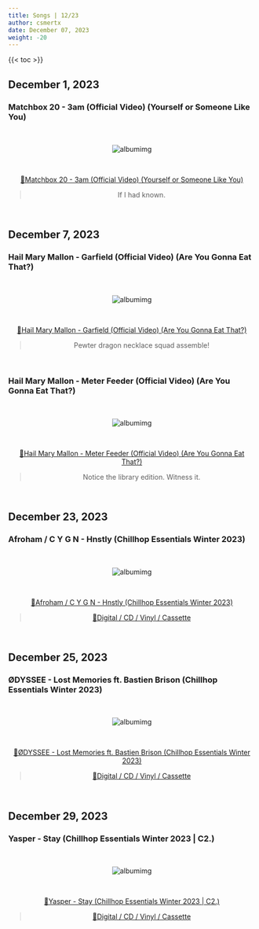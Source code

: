 ```yaml
---
title: Songs | 12/23
author: csmertx
date: December 07, 2023
weight: -20
---
```


<!--more-->

{{< toc >}}

## December 1, 2023
### Matchbox 20 - 3am (Official Video) (Yourself or Someone Like You)

<br />
<div style="text-align: center;">

![albumimg](/Blog/music/images/matchbox_20_yourself_or_someone_like_you_jewel_cd.jpg "Matchbox 20 - Yourself or Someone Like You - Jewel Case Photo")

<br />

[🔗Matchbox 20 - 3am (Official Video) (Yourself or Someone Like You)](https://www.youtube.com/watch?v=C-Naa1HXeDQ "YouTube | Matchbox 20 - 3am (Official Video) (Yourself or Someone Like You)")
> If I had known.

</div>
<br />

## December 7, 2023
### Hail Mary Mallon - Garfield (Official Video) (Are You Gonna Eat That?)

<br />
<div style="text-align: center;">

![albumimg](/Blog/music/images/hail_mary_mallon_are_you_gonna_eat_that_library_cd.jpg "Hail Mary Mallon Are You Gonna Eat That? - Library Plastic Case Photo")

<br />

[🔗Hail Mary Mallon - Garfield (Official Video) (Are You Gonna Eat That?)](https://www.youtube.com/watch?v=h4eZvlni3OM "Hail Mary Mallon - Garfield (Official Video) (Are You Gonna Eat That?)")

> Pewter dragon necklace squad assemble!

</div>
<br />

### Hail Mary Mallon - Meter Feeder (Official Video) (Are You Gonna Eat That?)

<br />
<div style="text-align: center;">

![albumimg](/Blog/music/images/hail_mary_mallon_are_you_gonna_eat_that_library_cd.jpg "Hail Mary Mallon - Are You Gonna Eat That? - Library Plastic Case Photo")

<br />

[🔗Hail Mary Mallon - Meter Feeder (Official Video) (Are You Gonna Eat That?)](https://www.youtube.com/watch?v=G-QxnfpTG6c "Hail Mary Mallon - Meter Feeder (Official Video) (Are You Gonna Eat That?)")

> Notice the library edition. Witness it.

</div>
<br />

## December 23, 2023
### Afroham / C Y G N - Hnstly (Chillhop Essentials Winter 2023)

<br />
<div style="text-align: center;">

![albumimg](/Blog/music/images/chillhop_essentials_winter_2023.jpg "Afroham / C Y G N - Chillhop Essentials Winter 2023 - Album Art")

<br />

[🔗Afroham / C Y G N - Hnstly (Chillhop Essentials Winter 2023)](https://www.youtube.com/watch?v=r-z-taH4cqk "Afroham / C Y G N - Hnstly (Chillhop Essentials Winter 2023)")

> [🔗Digital / CD / Vinyl / Cassette](https://chillhop.bandcamp.com/album/chillhop-essentials-winter-2023 "Bandcamp | Chillhop | Chillhop Essentials Winter 2023")

</div>
<br />

## December 25, 2023
### ØDYSSEE - Lost Memories ft. Bastien Brison (Chillhop Essentials Winter 2023)

<br />
<div style="text-align: center;">

![albumimg](/Blog/music/images/chillhop_essentials_winter_2023.jpg "Afroham / C Y G N - Chillhop Essentials Winter 2023 - Album Art")

<br />

[🔗ØDYSSEE - Lost Memories ft. Bastien Brison (Chillhop Essentials Winter 2023)](https://www.youtube.com/watch?v=Up8xfU7JTWA "ØDYSSEE - Lost Memories ft. Bastien Brison (Chillhop Essentials Winter 2023)")

> [🔗Digital / CD / Vinyl / Cassette](https://chillhop.bandcamp.com/album/chillhop-essentials-winter-2023 "Bandcamp | Chillhop^ | Chillhop Essentials Winter 2023")

</div>
<br />

## December 29, 2023
### Yasper - Stay (Chillhop Essentials Winter 2023 | C2.)

<br />
<div style="text-align: center;">

![albumimg](/Blog/music/images/chillhop_essentials_winter_2023_C2.jpg "Yasper - Chillhop Essentials Winter 2023 | C2. - Album Art")

<br />

[🔗Yasper - Stay (Chillhop Essentials Winter 2023 | C2.)](https://www.youtube.com/watch?v=x0vRTAxaycA "Yasper - Stay (Chillhop Essentials Winter 2023 | C2.)")

> [🔗Digital / CD / Vinyl / Cassette](https://chillhop.bandcamp.com/album/chillhop-essentials-winter-2023 "Bandcamp | Chillhop | Chillhop Essentials Winter 2023")

</div>
<br />